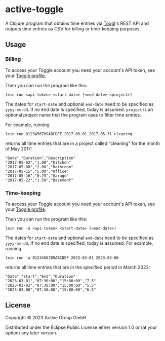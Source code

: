 # active-toggle

A Clojure program that obtains time entries via [Toggl](https://toggl.com)'s
REST API and outputs time entries as CSV for billing or time-keeping purposes.

## Usage

### Billing

To access your Toggle account you need your account's API token, see your [Toggle
profile](https://toggl.com/app/profile).

Then you can run the program like this:

    lein run <api-token> <start-date> [<end-date> <project>]

The dates for `start-date` and optional `end-date` need to be specified as
`yyyy-mm-dd`.  If no end date is specified, today is assumed.  `project` is an
optional project name that the program uses to filter time entries.

For example, running

    lein run 0123456789ABCDEF 2017-05-01 2017-05-31 cleaning

returns all time entries that are in a project called "cleaning" for the month
of May 2017:

    "Date","Duration","Description"
    "2017-05-02","1.00","Kitchen"
    "2017-05-08","2.00","Bathroom"
    "2017-05-15","5.00","Office"
    "2017-05-16","0.75","Garage"
    "2017-05-22","1.50","Basement"

### Time-keeping

To access your Toggle account you need your account's API token, see your [Toggle
profile](https://toggl.com/app/profile).

Then you can run the program like this:

    lein run -a <api-token> <start-date> [<end-date>]

The dates for `start-date` and optional `end-date` need to be specified as
`yyyy-mm-dd`.  If no end date is specified, today is assumed.
For example, running

    lein run -a 0123456789ABCDEF 2023-03-01 2023-03-06

returns all time entries that are in the specified period in March 2023:

    "Date","Start","End","Duration"
    "2023-03-01","07:30:00","15:00:00","7.5"
    "2023-03-02","07:30:00","15:00:00","5.5"
    "2023-03-06","07:30:00","15:00:00","6.5"

## License

Copyright © 2023 Active Group GmbH

Distributed under the Eclipse Public License either version 1.0 or (at
your option) any later version.
